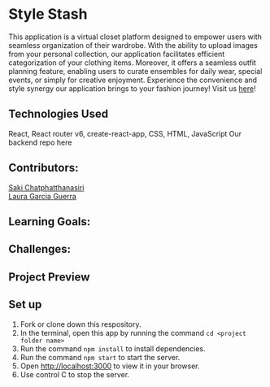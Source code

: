 # Style Stash
This application is a virtual closet platform designed to empower users with seamless organization of their wardrobe. With the ability to upload images from your personal collection, our application facilitates efficient categorization of your clothing items. Moreover, it offers a seamless outfit planning feature, enabling users to curate ensembles for daily wear, special events, or simply for creative enjoyment. Experience the convenience and style synergy our application brings to your fashion journey!
Visit us <a href="style-stash.vercel.app">here</a>!

## Technologies Used
React, React router v6, create-react-app, CSS, HTML, JavaScript
Our backend repo <a href-="https://github.com/sakisandrac/style-stash-api">here</a> 

## Contributors:
<a href="https://github.com/sakisandrac">Saki Chatphatthanasiri</a><br>
<a href="https://github.com/lauraguerra1">Laura Garcia Guerra</a>

## Learning Goals:

## Challenges:

## Project Preview

## Set up
1. Fork or clone down this respository. 
2. In the terminal, open this app by running the command `cd <project folder name>`
3. Run the command  `npm install` to install dependencies.
4. Run the command `npm start` to start the server.
5. Open [http://localhost:3000](http://localhost:3000) to view it in your browser.
6. Use control C to stop the server.
